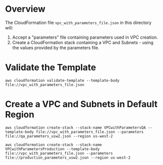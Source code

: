 # Overview
The CloudFormation file `vpc_with_parameters_file.json` in this directory will:

1. Accept a "parameters" file containing parameters used in VPC creation.
2. Create a CloudFormation stack containing a VPC and Subnets - using the values provided by the parameters file.

# Validate the Template

`aws cloudformation validate-template --template-body file://vpc_with_parameters_file.json`

# Create a VPC and Subnets in Default Region
`aws cloudformation create-stack --stack-name VPCwithParametersQA --template-body file://vpc_with_parameters_file.json --parameters file://qa_parameters_usw2.json --region us-west-2`

`aws cloudformation create-stack --stack-name VPCwithParametersProduction --template-body file://vpc_with_parameters_file.json --parameters file://production_parameters_usw2.json --region us-west-2`
